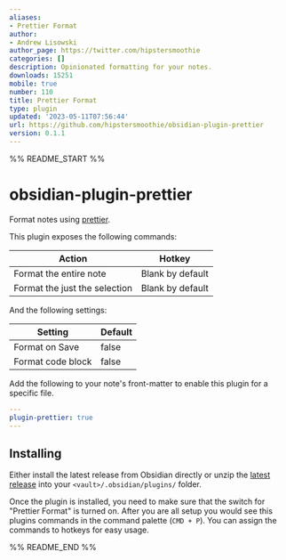 ```yaml
---
aliases:
- Prettier Format
author:
- Andrew Lisowski
author_page: https://twitter.com/hipstersmoothie
categories: []
description: Opinionated formatting for your notes.
downloads: 15251
mobile: true
number: 110
title: Prettier Format
type: plugin
updated: '2023-05-11T07:56:44'
url: https://github.com/hipstersmoothie/obsidian-plugin-prettier
version: 0.1.1
---
```


%% README_START %%

# obsidian-plugin-prettier

Format notes using [prettier](https://prettier.io/).

This plugin exposes the following commands:

| Action                        | Hotkey           |
| ----------------------------- | ---------------- |
| Format the entire note        | Blank by default |
| Format the just the selection | Blank by default |

And the following settings:

| Setting           | Default |
| ----------------- | ------- |
| Format on Save    | false   |
| Format code block | false   |

Add the following to your note's front-matter to enable this plugin for a specific file.

```yaml
---
plugin-prettier: true
---

```

## Installing

Either install the latest release from Obsidian directly or unzip the [latest release](https://github.com/hipstersmoothie/obsidian-plugin-prettier/releases/latest) into your `<vault>/.obsidian/plugins/` folder.

Once the plugin is installed, you need to make sure that the switch for "Prettier Format" is turned on.
After you are all setup you would see this plugins commands in the command palette (`CMD + P`).
You can assign the commands to hotkeys for easy usage.


%% README_END %%